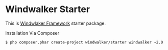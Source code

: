 # Windwalker Starter

This is [Windwlaker Framework](https://github.com/ventoviro/windwalker) starter package.

Installation Via Composer

``` bash
$ php composer.phar create-project windwalker/starter windwalker ~2.0
```


